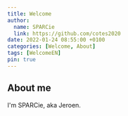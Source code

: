 ```yaml
---
title: Welcome
author:
  name: SPARCie
  link: https://github.com/cotes2020
date: 2022-01-24 08:55:00 +0100
categories: [Welcome, About]
tags: [WelcomeEN]
pin: true
---
```


## About me

I'm SPARCie, aka Jeroen. 
